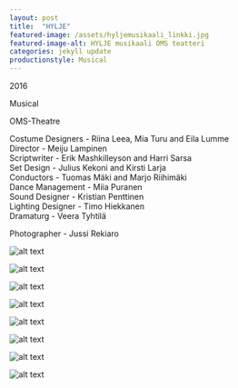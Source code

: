 ```yaml
---
layout: post
title:  "HYLJE"
featured-image: /assets/hyljemusikaali_linkki.jpg
featured-image-alt: HYLJE musikaali OMS teatteri
categories: jekyll update
productionstyle: Musical
---
```

  2016  

Musical

OMS-Theatre

  Costume Designers - Riina Leea, Mia Turu and Eila Lumme  
  Director - Meiju Lampinen  
  Scriptwriter - Erik Mashkilleyson and Harri Sarsa  
  Set Design - Julius Kekoni and Kirsti Larja  
  Conductors - Tuomas Mäki and Marjo Riihimäki  
  Dance Management - Miia Puranen  
  Sound Designer - Kristian Penttinen  
  Lighting Designer - Timo Hiekkanen  
  Dramaturg - Veera Tyhtilä  

Photographer - Jussi Rekiaro

![alt text](/assets/projects/hylje1.jpg)

![alt text](/assets/projects/hylje2.jpg)

![alt text](/assets/projects/hylje3.jpg)

![alt text](/assets/projects/hylje4.jpg)

![alt text](/assets/projects/hylje5.jpg)

![alt text](/assets/projects/hylje6.jpg)

![alt text](/assets/projects/hylje7.jpg)

![alt text](/assets/projects/hylje8.jpg)